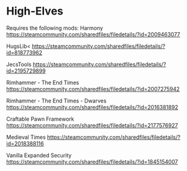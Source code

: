 # High-Elves
Requires the following mods:
Harmony
https://steamcommunity.com/sharedfiles/filedetails/?id=2009463077

HugsLib<
https://steamcommunity.com/sharedfiles/filedetails/?id=818773962

JecsTools
https://steamcommunity.com/sharedfiles/filedetails/?id=2195729899

Rimhammer - The End Times
https://steamcommunity.com/sharedfiles/filedetails/?id=2007275942

Rimhammer - The End Times - Dwarves
https://steamcommunity.com/sharedfiles/filedetails/?id=2016381892

Craftable Pawn Framework
https://steamcommunity.com/sharedfiles/filedetails/?id=2177576927

Medieval Times
https://steamcommunity.com/sharedfiles/filedetails/?id=2018388116

Vanilla Expanded Security
https://steamcommunity.com/sharedfiles/filedetails/?id=1845154007


